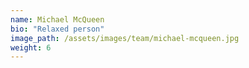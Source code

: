 ```yaml
---
name: Michael McQueen
bio: "Relaxed person"
image_path: /assets/images/team/michael-mcqueen.jpg
weight: 6
---
```

